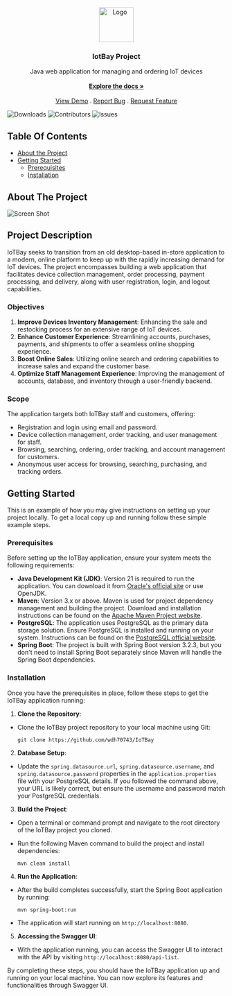 <br/>
<p align="center">
  <a href="https://github.com/wdh70743/IoTBay">
    <img src="images/logo.png" alt="Logo" width="80" height="80">
  </a>

  <h3 align="center">IotBay Project</h3>

  <p align="center">
    Java web application for managing and ordering IoT devices
    <br/>
    <br/>
    <a href="https://github.com/wdh70743/IoTBay"><strong>Explore the docs »</strong></a>
    <br/>
    <br/>
    <a href="https://github.com/wdh70743/IoTBay">View Demo</a>
    .
    <a href="https://github.com/wdh70743/IoTBay/issues">Report Bug</a>
    .
    <a href="https://github.com/wdh70743/IoTBay/issues">Request Feature</a>
  </p>
</p>

![Downloads](https://img.shields.io/github/downloads/wdh70743/IoTBay/total) ![Contributors](https://img.shields.io/github/contributors/wdh70743/IoTBay?color=dark-green) ![Issues](https://img.shields.io/github/issues/wdh70743/IoTBay) 

## Table Of Contents

* [About the Project](#about-the-project)
* [Getting Started](#getting-started)
  * [Prerequisites](#prerequisites)
  * [Installation](#installation)

## About The Project

![Screen Shot](images/screenshot.png)

## Project Description

IoTBay seeks to transition from an old desktop-based in-store application to a modern, online platform to keep up with the rapidly increasing demand for IoT devices. The project encompasses building a web application that facilitates device collection management, order processing, payment processing, and delivery, along with user registration, login, and logout capabilities.

### Objectives

1. **Improve Devices Inventory Management**: Enhancing the sale and restocking process for an extensive range of IoT devices.
2. **Enhance Customer Experience**: Streamlining accounts, purchases, payments, and shipments to offer a seamless online shopping experience.
3. **Boost Online Sales**: Utilizing online search and ordering capabilities to increase sales and expand the customer base.
4. **Optimize Staff Management Experience**: Improving the management of accounts, database, and inventory through a user-friendly backend.

### Scope

The application targets both IoTBay staff and customers, offering:

- Registration and login using email and password.
- Device collection management, order tracking, and user management for staff.
- Browsing, searching, ordering, order tracking, and account management for customers.
- Anonymous user access for browsing, searching, purchasing, and tracking orders.

## Getting Started

This is an example of how you may give instructions on setting up your project locally.
To get a local copy up and running follow these simple example steps.

### Prerequisites

Before setting up the IoTBay application, ensure your system meets the following requirements:

- **Java Development Kit (JDK)**: Version 21 is required to run the application. You can download it from [Oracle's official site](https://www.oracle.com/java/technologies/javase/jdk21-archive-downloads.html) or use OpenJDK.
- **Maven**: Version 3.x or above. Maven is used for project dependency management and building the project. Download and installation instructions can be found on the [Apache Maven Project website](https://maven.apache.org/).
- **PostgreSQL**: The application uses PostgreSQL as the primary data storage solution. Ensure PostgreSQL is installed and running on your system. Instructions can be found on the [PostgreSQL official website](https://www.postgresql.org/download/).
- **Spring Boot**: The project is built with Spring Boot version 3.2.3, but you don't need to install Spring Boot separately since Maven will handle the Spring Boot dependencies.

### Installation

Once you have the prerequisites in place, follow these steps to get the IoTBay application running:

1. **Clone the Repository**: 
- Clone the IoTBay project repository to your local machine using Git:
  
  ```
  git clone https://github.com/wdh70743/IoTBay
  ```
  
2. **Database Setup**:
- Update the `spring.datasource.url`, `spring.datasource.username`, and `spring.datasource.password` properties in the `application.properties` file with your PostgreSQL details. If you followed the command above, your URL is likely correct, but ensure the username and password match your PostgreSQL credentials.


3. **Build the Project**:
- Open a terminal or command prompt and navigate to the root directory of the IoTBay project you cloned.
- Run the following Maven command to build the project and install dependencies:

  ```
  mvn clean install
  ```

4. **Run the Application**:
- After the build completes successfully, start the Spring Boot application by running:

  ```
  mvn spring-boot:run
  ```

- The application will start running on `http://localhost:8080`.

5. **Accessing the Swagger UI**:
- With the application running, you can access the Swagger UI to interact with the API by visiting `http://localhost:8080/api-list`.

By completing these steps, you should have the IoTBay application up and running on your local machine. You can now explore its features and functionalities through Swagger UI.
